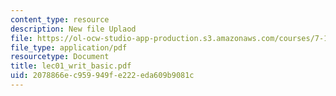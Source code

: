 ```yaml
---
content_type: resource
description: New file Uplaod
file: https://ol-ocw-studio-app-production.s3.amazonaws.com/courses/7-16-experimental-molecular-biology-biotechnology-ii-spring-2005/2078866ec959949fe222eda609b9081c_lec01_writ_basic.pdf
file_type: application/pdf
resourcetype: Document
title: lec01_writ_basic.pdf
uid: 2078866e-c959-949f-e222-eda609b9081c
---
```

